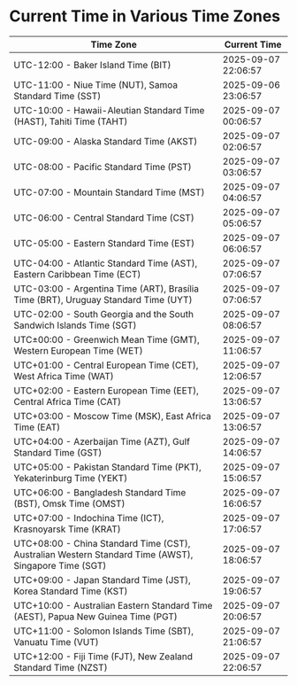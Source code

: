 # Current Time in Various Time Zones

| Time Zone | Current Time |
|-----------|--------------|
| UTC-12:00 - Baker Island Time (BIT) | 2025-09-07 22:06:57 |
| UTC-11:00 - Niue Time (NUT), Samoa Standard Time (SST) | 2025-09-06 23:06:57 |
| UTC-10:00 - Hawaii-Aleutian Standard Time (HAST), Tahiti Time (TAHT) | 2025-09-07 00:06:57 |
| UTC-09:00 - Alaska Standard Time (AKST) | 2025-09-07 02:06:57 |
| UTC-08:00 - Pacific Standard Time (PST) | 2025-09-07 03:06:57 |
| UTC-07:00 - Mountain Standard Time (MST) | 2025-09-07 04:06:57 |
| UTC-06:00 - Central Standard Time (CST) | 2025-09-07 05:06:57 |
| UTC-05:00 - Eastern Standard Time (EST) | 2025-09-07 06:06:57 |
| UTC-04:00 - Atlantic Standard Time (AST), Eastern Caribbean Time (ECT) | 2025-09-07 07:06:57 |
| UTC-03:00 - Argentina Time (ART), Brasília Time (BRT), Uruguay Standard Time (UYT) | 2025-09-07 07:06:57 |
| UTC-02:00 - South Georgia and the South Sandwich Islands Time (SGT) | 2025-09-07 08:06:57 |
| UTC±00:00 - Greenwich Mean Time (GMT), Western European Time (WET) | 2025-09-07 11:06:57 |
| UTC+01:00 - Central European Time (CET), West Africa Time (WAT) | 2025-09-07 12:06:57 |
| UTC+02:00 - Eastern European Time (EET), Central Africa Time (CAT) | 2025-09-07 13:06:57 |
| UTC+03:00 - Moscow Time (MSK), East Africa Time (EAT) | 2025-09-07 13:06:57 |
| UTC+04:00 - Azerbaijan Time (AZT), Gulf Standard Time (GST) | 2025-09-07 14:06:57 |
| UTC+05:00 - Pakistan Standard Time (PKT), Yekaterinburg Time (YEKT) | 2025-09-07 15:06:57 |
| UTC+06:00 - Bangladesh Standard Time (BST), Omsk Time (OMST) | 2025-09-07 16:06:57 |
| UTC+07:00 - Indochina Time (ICT), Krasnoyarsk Time (KRAT) | 2025-09-07 17:06:57 |
| UTC+08:00 - China Standard Time (CST), Australian Western Standard Time (AWST), Singapore Time (SGT) | 2025-09-07 18:06:57 |
| UTC+09:00 - Japan Standard Time (JST), Korea Standard Time (KST) | 2025-09-07 19:06:57 |
| UTC+10:00 - Australian Eastern Standard Time (AEST), Papua New Guinea Time (PGT) | 2025-09-07 20:06:57 |
| UTC+11:00 - Solomon Islands Time (SBT), Vanuatu Time (VUT) | 2025-09-07 21:06:57 |
| UTC+12:00 - Fiji Time (FJT), New Zealand Standard Time (NZST) | 2025-09-07 22:06:57 |
